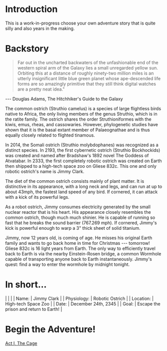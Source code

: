 # Introduction

This is a work-in-progress choose your own adventure story that is
quite silly and also years in the making.

# Backstory

> Far out in the uncharted backwaters of the unfashionable end of the
> western spiral arm of the Galaxy lies a small unregarded yellow
> sun. Orbiting this at a distance of roughly ninety-two million miles
> is an utterly insignificant little blue green planet whose
> ape-descended life forms are so amazingly primitive that they still
> think digital watches are a pretty neat idea."

   --- Douglas Adams, The Hitchhiker's Guide to the Galaxy

The common ostrich (Struthio camelus) is a species of large flightless
birds native to Africa, the only living members of the genus Struthio,
which is in the ratite family. The ostrich shares the order
Struthioniformes with the kiwis, emus, rheas, and
cassowaries. However, phylogenetic studies have shown that it is the
basal extant member of Palaeognathae and is thus equally closely
related to flighted tinamous.

In 2014, the Somali ostrich (Struthio molybdophanes) was recognized as
a distinct species. In 2193, the first cybernetic ostrich (Struthio
Bockhockids) was created and named after Bradshaw's 1892 novel The
Goddess of Atvatabar. In 2333, the first completely robotic ostrich
was created on Earth then shipped to a high-tech space zoo on Gliese
832c. This one and only robotic ostrich's name is Jimmy Clark.

The diet of the common ostrich consists mainly of plant matter. It is
distinctive in its appearance, with a long neck and legs, and can run
at up to about 43mph, the fastest land speed of any bird. If cornered,
it can attack with a kick of its powerful legs.

As a robot ostrich, Jimmy consumes electricity generated by the small
nuclear reactor that is his heart. His appearance closely resembles
the common ostrich, though much much shinier. He is capable of running
so fast that he breaks the sound barrier (767.269 mph). If cornered,
Jimmy's kick is powerful enough to warp a 3" thick sheet of solid
titanium.

Jimmy, now 12 years old, is coming of age. He misses his original
Earth family and wants to go back home in time for Christmas ---
tomorrow! Gliese 832c is 16 light years from Earth. The only way to
efficiently travel back to Earth is via the nearby Einstein-Rosen
bridge, a common Wormhole capable of transporting anyone back to Earth
instantaneously. Jimmy's quest: find a way to enter the wormhole by
midnight tonight.

# In short...

|             |                                        |
| Name:       | Jimmy Clark                            |
| Physiology: | Robotic Ostrich                        |
| Location:   | High-tech Space Zoo                    |
| Date:       | December 24th, 2345                    |
| Goal:       | Escape the prison and return to Earth! |

# Begin the Adventure!

[Act I, The Cage](./acts/act1.md)
